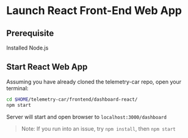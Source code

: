 # Launch React Front-End Web App

## Prerequisite

Installed Node.js

## Start React Web App

Assuming you have already cloned the telemetry-car repo, open your terminal:

~~~bash
cd $HOME/telemetry-car/frontend/dashboard-react/
npm start
~~~

Server will start and open browser to `localhost:3000/dashboard`

>Note: If you run into an issue, try `npm install`, then `npm start`